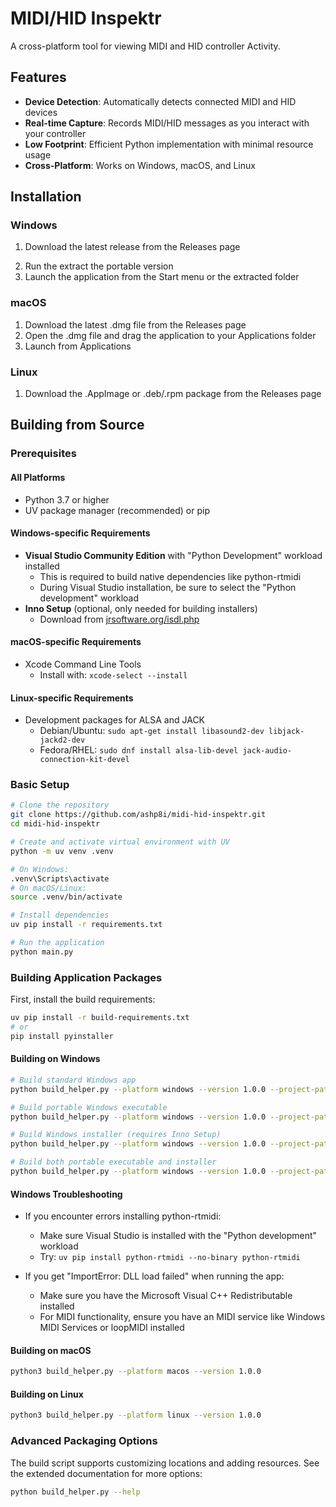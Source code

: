 # MIDI/HID Inspektr

A cross-platform tool for viewing MIDI and HID controller Activity.

## Features

- **Device Detection**: Automatically detects connected MIDI and HID devices
- **Real-time Capture**: Records MIDI/HID messages as you interact with your controller
- **Low Footprint**: Efficient Python implementation with minimal resource usage
- **Cross-Platform**: Works on Windows, macOS, and Linux

## Installation

### Windows

1. Download the latest release from the Releases page
<!-- 2. Run the installer or extract the portable version -->
2. Run the extract the portable version
3. Launch the application from the Start menu or the extracted folder

### macOS

1. Download the latest .dmg file from the Releases page
2. Open the .dmg file and drag the application to your Applications folder
3. Launch from Applications

### Linux

1. Download the .AppImage or .deb/.rpm package from the Releases page
<!-- 2. For .AppImage: Make executable with `chmod +x MIDIDocTool.AppImage` and run it
3. For .deb: Install with `sudo dpkg -i midi-doc-tool.deb`
4. For .rpm: Install with `sudo rpm -i midi-doc-tool.rpm` -->

## Building from Source

### Prerequisites

#### All Platforms
- Python 3.7 or higher
- UV package manager (recommended) or pip

#### Windows-specific Requirements
- **Visual Studio Community Edition** with "Python Development" workload installed
  - This is required to build native dependencies like python-rtmidi
  - During Visual Studio installation, be sure to select the "Python development" workload
- **Inno Setup** (optional, only needed for building installers)
  - Download from [jrsoftware.org/isdl.php](https://jrsoftware.org/isdl.php)

#### macOS-specific Requirements
- Xcode Command Line Tools
  - Install with: `xcode-select --install`

#### Linux-specific Requirements
- Development packages for ALSA and JACK
  - Debian/Ubuntu: `sudo apt-get install libasound2-dev libjack-jackd2-dev`
  - Fedora/RHEL: `sudo dnf install alsa-lib-devel jack-audio-connection-kit-devel`

### Basic Setup

```bash
# Clone the repository
git clone https://github.com/ashp8i/midi-hid-inspektr.git
cd midi-hid-inspektr

# Create and activate virtual environment with UV
python -m uv venv .venv

# On Windows:
.venv\Scripts\activate
# On macOS/Linux:
source .venv/bin/activate

# Install dependencies
uv pip install -r requirements.txt

# Run the application
python main.py
```

### Building Application Packages

First, install the build requirements:

```bash
uv pip install -r build-requirements.txt
# or
pip install pyinstaller
```

#### Building on Windows

```bash
# Build standard Windows app
python build_helper.py --platform windows --version 1.0.0 --project-path "C:\path\to\midi-hid-inspektr"

# Build portable Windows executable
python build_helper.py --platform windows --version 1.0.0 --project-path "C:\path\to\midi-hid-inspektr" --portable

# Build Windows installer (requires Inno Setup)
python build_helper.py --platform windows --version 1.0.0 --project-path "C:\path\to\midi-hid-inspektr" --installer

# Build both portable executable and installer
python build_helper.py --platform windows --version 1.0.0 --project-path "C:\path\to\midi-hid-inspektr" --portable --installer
```

#### Windows Troubleshooting

- If you encounter errors installing python-rtmidi:
  - Make sure Visual Studio is installed with the "Python development" workload
  - Try: `uv pip install python-rtmidi --no-binary python-rtmidi`

- If you get "ImportError: DLL load failed" when running the app:
  - Make sure you have the Microsoft Visual C++ Redistributable installed
  - For MIDI functionality, ensure you have an MIDI service like Windows MIDI Services or loopMIDI installed

#### Building on macOS

```bash
python3 build_helper.py --platform macos --version 1.0.0
```

#### Building on Linux

```bash
python3 build_helper.py --platform linux --version 1.0.0
```

### Advanced Packaging Options

The build script supports customizing locations and adding resources. See the extended documentation for more options:

```bash
python build_helper.py --help
```